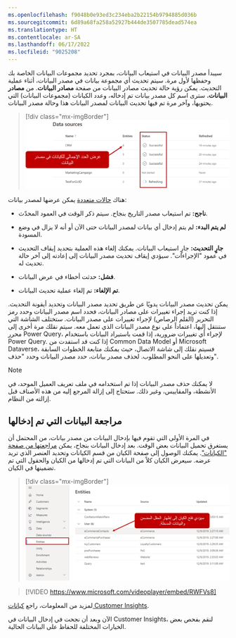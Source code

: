 ```yaml
---
ms.openlocfilehash: f9048b0e93ed3c234eba2b22154b9794885d036b
ms.sourcegitcommit: 6d89a68fa258a52927b444de3507785dead574ea
ms.translationtype: HT
ms.contentlocale: ar-SA
ms.lasthandoff: 06/17/2022
ms.locfileid: "9025208"
---
```

سيبدأ مصدر البيانات في استيعاب البيانات، بمجرد تحديد مجموعات البيانات الخاصة بك وحفظها لأول مرة. سيتم تحديث أي مجموعة بيانات في مصدر البيانات، أثناء عملية التحديث. يمكن رؤية حالة تحديث مصادر البيانات من صفحة **مصادر البيانات**. من **مصادر البيانات**، سترى اسم كل مصدر بيانات تم إدخاله، وعدد الكيانات (مجموعات البيانات) التي يحتويها، وآخر مرة تم فيها تحديث البيانات لمصدر البيانات هذا وحالة مصدر البيانات.

> [!div class="mx-imgBorder"]
> [![أسماء مصادر البيانات وعدد الكيانات وآخر تحديث للبيانات.](../media/entity-total-ssm.png)](../media/entity-total-ssm.png#lightbox)

هناك [حالات متعددة](/dynamics365/customer-insights/audience-insights/data-sources.md?azure-portal=true#review-ingested-data) يمكن عرضها لمصدر بيانات:

-   **ناجح:** تم استيعاب مصدر التاريخ بنجاح. سيتم ذكر الوقت في العمود المحدّث.

-   **لم يتم البدء:** لم يتم إدخال أي بيانات لمصدر البيانات حتى الآن أو أنه لا يزال في وضع المسودة.

-   **جارٍ التحديث:** جارٍ استيعاب البيانات. يمكنك إلغاء هذه العملية بتحديد إيقاف التحديث في عمود "الإجراءات". سيؤدي إيقاف تحديث مصدر البيانات إلى إعادته إلى آخر حالة تحديث له.

-   **فشل:** حدثت أخطاء في عرض البيانات.

-   **تم الإلغاء:** تم إلغاء عملية تحديث البيانات.

يمكن تحديث مصدر البيانات يدويًا عن طريق تحديد مصدر البيانات وتحديد أيقونة التحديث. إذا كنت تريد إجراء تغييرات على مصادر البيانات، فحدد اسم مصدر البيانات وحدد رمز التحرير (القلم الرصاص) لإجراء تغييرات على مصدر البيانات. ستختلف الشاشة التي ستنتقل إليها، اعتماداً على نوع مصدر البيانات الذي تعمل معه. سيتم نقلك مرة أخرى إلى محرر Power Query، لإجراء أي تغييرات ضرورية، إذا قمت باستيراد البيانات باستخدام Power Query. إذا كنت قد استفدت من Common Data Model أو Microsoft Dataverse، فسيتم نقلك إلى شاشة الاتصال، حيث يمكنك متابعة الخطوات السابقة وتعديلها على النحو المطلوب. لحذف مصدر بيانات، حدد مصدر البيانات وحدد "حذف".

> [!NOTE]
> لا يمكنك حذف مصدر البيانات إذا تم استخدامه في ملف تعريف العميل الموحد، في الأنشطة، والمقاييس، وغير ذلك. ستحتاج إلى إزالة المرجع إليه من هذه الأصناف قبل إزالته من النظام.

## <a name="review-ingested-data"></a>مراجعة البيانات التي تم إدخالها

في المرة الأولى التي تقوم فيها بإدخال البيانات من مصدر بيانات، من المحتمل أن يستغرق تحميل البيانات بعض الوقت. بعد إدخال البيانات بنجاح، يمكن [مراجعتها من صفحة "الكيانات"](/dynamics365/customer-insights/audience-insights/entities/?azure-portal=true). يمكنك الوصول إلى صفحة الكيان من قسم الكيانات وتحديد العنصر الذي تريد عرضه. سيعرض الكيان كلاً من البيانات التي تم إدخالها من الكيان والحقول التي تم تضمينها في الكيان.

> [!div class="mx-imgBorder"]
> [![لقطة شاشة لعرض "الكيانات" مع توافر المستخدمين.](../media/entity-details-ssm.png)](../media/entity-details-ssm.png#lightbox)

> [!VIDEO https://www.microsoft.com/videoplayer/embed/RWFVs8]

لمزيد من المعلومات، راجع [كيانات Customer Insights](/dynamics365/customer-insights/audience-insights/entities/?azure-portal=true).

الآن وبعد أن نجحت في إدخال البيانات في Customer Insights، لنقم بفحص بعض الخيارات المختلفة للحفاظ على البيانات الحالية.

